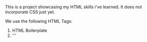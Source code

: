 This is a project showcasing my HTML skills i've learned. It does not incorporate CSS just yet.

We use the following HTML Tags:

1) HTML Boilerplate
2) '''<title>'''
3) '''<h1>'''
4) '''<a>'''
5) '''<img>'''
6)
